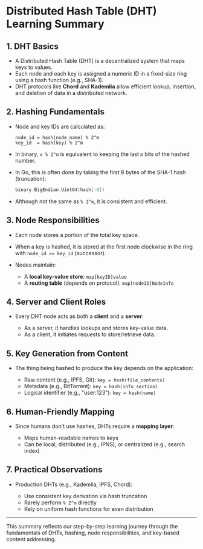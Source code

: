 # Distributed Hash Table (DHT) Learning Summary

## 1. DHT Basics

* A Distributed Hash Table (DHT) is a decentralized system that maps keys to values.
* Each node and each key is assigned a numeric ID in a fixed-size ring using a hash function (e.g., SHA-1).
* DHT protocols like **Chord** and **Kademlia** allow efficient lookup, insertion, and deletion of data in a distributed network.

## 2. Hashing Fundamentals

* Node and key IDs are calculated as:

  ```
  node_id = hash(node_name) % 2^m
  key_id  = hash(key) % 2^m
  ```
* In binary, `x % 2^m` is equivalent to keeping the last `m` bits of the hashed number.
* In Go, this is often done by taking the first 8 bytes of the SHA-1 hash (truncation):

  ```go
  binary.BigEndian.Uint64(hash[:8])
  ```
* Although not the same as `% 2^m`, it is consistent and efficient.

## 3. Node Responsibilities

* Each node stores a portion of the total key space.
* When a key is hashed, it is stored at the first node clockwise in the ring with `node_id >= key_id` (successor).
* Nodes maintain:

  * A **local key-value store**: `map[keyID]value`
  * A **routing table** (depends on protocol): `map[nodeID]NodeInfo`

## 4. Server and Client Roles

* Every DHT node acts as both a **client** and a **server**:

  * As a server, it handles lookups and stores key-value data.
  * As a client, it initiates requests to store/retrieve data.

## 5. Key Generation from Content

* The thing being hashed to produce the key depends on the application:

  * Raw content (e.g., IPFS, Git): `key = hash(file_contents)`
  * Metadata (e.g., BitTorrent): `key = hash(info_section)`
  * Logical identifier (e.g., "user:123"): `key = hash(name)`

## 6. Human-Friendly Mapping

* Since humans don’t use hashes, DHTs require a **mapping layer**:

  * Maps human-readable names to keys
  * Can be local, distributed (e.g., IPNS), or centralized (e.g., search index)

## 7. Practical Observations

* Production DHTs (e.g., Kademlia, IPFS, Chord):

  * Use consistent key derivation via hash truncation
  * Rarely perform `% 2^m` directly
  * Rely on uniform hash functions for even distribution

---

This summary reflects our step-by-step learning journey through the fundamentals of DHTs, hashing, node responsibilities, and key-based content addressing.
